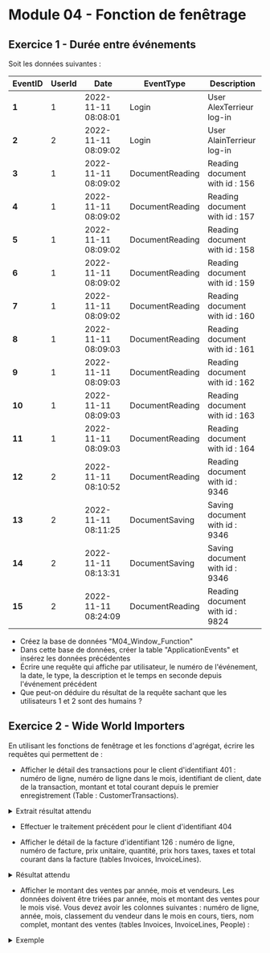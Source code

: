 # Module 04 - Fonction de fenêtrage

## Exercice 1 - Durée entre événements

Soit les données suivantes :

| **EventID** | **UserId** | **Date**            | **EventType**     | **Description**                 |
|-------------|------------|---------------------|-------------------|---------------------------------|
| **1**       | 1          | 2022-11-11 08:08:01 |  Login            | User AlexTerrieur log-in        |
| **2**       | 2          | 2022-11-11 08:09:02 |  Login            | User AlainTerrieur log-in       |
| **3**       | 1          | 2022-11-11 08:09:02 |  DocumentReading  | Reading document with id : 156  |
| **4**       | 1          | 2022-11-11 08:09:02 |  DocumentReading  | Reading document with id : 157  |
| **5**       | 1          | 2022-11-11 08:09:02 |  DocumentReading  | Reading document with id : 158  |
| **6**       | 1          | 2022-11-11 08:09:02 |  DocumentReading  | Reading document with id : 159  |
| **7**       | 1          | 2022-11-11 08:09:02 |  DocumentReading  | Reading document with id : 160  |
| **8**       | 1          | 2022-11-11 08:09:03 |  DocumentReading  | Reading document with id : 161  |
| **9**       | 1          | 2022-11-11 08:09:03 |  DocumentReading  | Reading document with id : 162  |
| **10**      | 1          | 2022-11-11 08:09:03 |  DocumentReading  | Reading document with id : 163  |
| **11**      | 1          | 2022-11-11 08:09:03 |  DocumentReading  | Reading document with id : 164  |
| **12**      | 2          | 2022-11-11 08:10:52 |  DocumentReading  | Reading document with id : 9346 |
| **13**      | 2          | 2022-11-11 08:11:25 |  DocumentSaving   | Saving document with id : 9346  |
| **14**      | 2          | 2022-11-11 08:13:31 |  DocumentSaving   | Saving document with id : 9346  |
| **15**      | 2          | 2022-11-11 08:24:09 |  DocumentReading  | Reading document with id : 9824 |

- Créez la base de données "M04_Window_Function"
- Dans cette base de données, créer la table "ApplicationEvents" et insérez les données précédentes
- Écrire une requête qui affiche par utilisateur, le numéro de l'événement, la date, le type, la description et le temps en seconde depuis l'événement précédent
- Que peut-on déduire du résultat de la requête sachant que les utilisateurs 1 et 2 sont des humains ?

## Exercice 2 - Wide World Importers

En utilisant les fonctions de fenêtrage et les fonctions d'agrégat, écrire les requêtes qui permettent de :

- Afficher le détail des transactions pour le client d'identifiant 401 : numéro de ligne, numéro de ligne dans le mois, identifiant de client, date de la transaction, montant et total courant depuis le premier enregistrement (Table : CustomerTransactions).

<details>
    <summary>Extrait résultat attendu</summary>

| **NumeroLigne** | **NumeroLigneDansLeMois** | **CustomerID** | **TransactionDate** | **MontantTransaction** | **TotalCourant** |
|-----------------|---------------------------|----------------|---------------------|------------------------|------------------|
| **1**           | 1                         | 401            | 2013-01-01          | $694.03                | $694.03          |
| **2**           | 2                         | 401            | 2013-01-01          | $14.95                 | $708.98          |
| **3**           | 3                         | 401            | 2013-01-01          | $263.35                | $972.33          |
| **…**           | …                         | …              | …                   | …                      | …                |
| **580**         | 580                       | 401            | 2013-01-31          | $1,346.65              | $54,469.12       |
| **581**         | 581                       | 401            | 2013-01-31          | $3,366.05              | $57,835.17       |
| **582**         | 582                       | 401            | 2013-01-31          | $1,813.55              | $59,648.72       |
| **583**         | 1                         | 401            | 2013-02-01          | ($59,648.72)           | $0.00            |
| **584**         | 2                         | 401            | 2013-02-01          | $395.60                | $395.60          |
| **585**         | 3                         | 401            | 2013-02-01          | $793.85                | $1,189.45        |
| **…**           | …                         | …              | …                   | …                      | …                |
| **947**         | 365                       | 401            | 2013-02-28          | $3,049.80              | $41,219.11       |
| **948**         | 366                       | 401            | 2013-02-28          | $1,782.73              | $43,001.84       |
| **949**         | 367                       | 401            | 2013-02-28          | $523.25                | $43,525.09       |
| **…**           | …                         | …              | …                   | …                      | …                |

</details>

- Effectuer le traitement précédent pour le client d'identifiant 404

- Afficher le détail de la facture d'identifiant 126 : numéro de ligne, numéro de facture, prix unitaire, quantité, prix hors taxes, taxes et total courant dans la facture (tables Invoices, InvoiceLines).

<details>
    <summary>Résultat attendu</summary>

| **NumeroLigne** | **InvoiceID** | **UnitPrice** | **Quantity** | **PrixHT** | **Taxes** | **TotalTTCCourant** |
|-----------------|---------------|---------------|--------------|------------|-----------|---------------------|
| **1**           | 126           | 105.00        | 90           | $9,450.00  | $1,417.50 | $10,867.50          |
| **2**           | 126           | 3.70          | 108          | $399.60    | $59.94    | $11,327.04          |
| **3**           | 126           | 13.00         | 10           | $130.00    | $19.50    | $11,476.54          |
| **4**           | 126           | 32.00         | 7            | $224.00    | $33.60    | $11,734.14          |
| **5**           | 126           | 25.00         | 5            | $125.00    | $18.75    | $11,877.89          |

</details>

- Afficher le montant des ventes par année, mois et vendeurs. Les données doivent être triées par année, mois et montant des ventes pour le mois visé. Vous devez avoir les colonnes suivantes : numéro de ligne, année, mois, classement du vendeur dans le mois en cours, tiers, nom complet, montant des ventes (tables Invoices, InvoiceLines, People) :

<details>
    <summary>Exemple</summary>

| **NumeroDeLigne** | **AnneeVentes** | **MoisVentes** | **Classement** | **Tiers** | **FullName**       | **MontantVentes** |
|-------------------|-----------------|----------------|----------------|-----------|--------------------|-------------------|
| **1**             | 2013            | 1              | 1              | 1         | Hudson Onslow      | $484,782.95       |
| **2**             | 2013            | 1              | 2              | 1         | Kayla Woodcock     | $392,324.20       |
| **3**             | 2013            | 1              | 3              | 1         | Sophia Hinton      | $389,433.50       |
| **4**             | 2013            | 1              | 4              | 1         | Amy Trefl          | $374,377.85       |
| **5**             | 2013            | 1              | 5              | 2         | Jack Potter        | $370,331.75       |
| **6**             | 2013            | 1              | 6              | 2         | Anthony Grosse     | $363,910.20       |
| **7**             | 2013            | 1              | 7              | 2         | Hudson Hollinworth | $363,369.15       |
| **8**             | 2013            | 1              | 8              | 3         | Archer Lamble      | $359,316.65       |
| **9**             | 2013            | 1              | 9              | 3         | Taj Shand          | $340,702.90       |
| **10**            | 2013            | 1              | 10             | 3         | Lily Code          | $331,861.70       |
| **11**            | 2013            | 2              | 1              | 1         | Jack Potter        | $319,803.15       |
| **12**            | 2013            | 2              | 2              | 1         | Hudson Onslow      | $303,760.05       |
| **13**            | 2013            | 2              | 3              | 1         | Sophia Hinton      | $299,130.40       |
| **14**            | 2013            | 2              | 4              | 1         | Amy Trefl          | $298,098.75       |
| **...**           | ...             | ...            | ...            | ...       | ...                | ...               |

</details>
